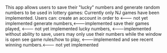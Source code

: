 This app allows users to save their "lucky" numbers and generate random numbers to be used in lottery games:
Currently only NJ games have been implemented.
Users can: 
create an account in order to <--- not yet implemented
    generate numbers,<---implemented
    save their games played, <--- not yet implemented
      lucky numbers, <---implemented without ability to save, users may only use their numbers while the window is open
see game rules/how to play, <---implemented
and see recent winning numbers.<--- not yet implemented
